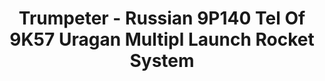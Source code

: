 ---
layout: product
title: "Trumpeter - Russian 9P140 Tel Of 9K57 Uragan Multipl Launch Rocket System"
price: "13500" 
desc: "N/A"
img_path: "/assets/img/TRU01026.jpg"
brand: "N/A"
available: false
special_offer: false
new: false
soon: false
cat: "010000"
subcat: "013400"
subsubcat: "0N/A"
sifra: "TRU01026"
popular: true
---